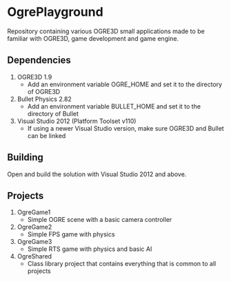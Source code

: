 # OgrePlayground
Repository containing various OGRE3D small applications made to be familiar with OGRE3D, game development and game engine.

## Dependencies
1. OGRE3D 1.9
    * Add an environment variable OGRE_HOME and set it to the directory of OGRE3D
2. Bullet Physics 2.82
    * Add an environment variable BULLET_HOME and set it to the directory of Bullet
3. Visual Studio 2012 (Platform Toolset v110)
    * If using a newer Visual Studio version, make sure OGRE3D and Bullet can be linked

## Building
Open and build the solution with Visual Studio 2012 and above.

## Projects
1. OgreGame1
    * Simple OGRE scene with a basic camera controller
2. OgreGame2
    * Simple FPS game with physics
3. OgreGame3
    * Simple RTS game with physics and basic AI
3. OgreShared
    * Class library project that contains everything that is common to all projects

